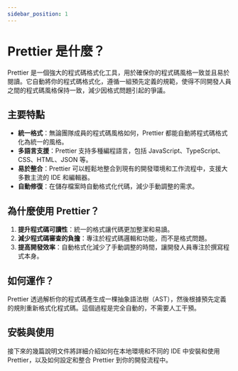 ```yaml
---
sidebar_position: 1
---
```


# Prettier 是什麼？

Prettier 是一個強大的程式碼格式化工具，用於確保你的程式碼風格一致並且易於閱讀。它自動將你的程式碼格式化，遵循一組預先定義的規範，使得不同開發人員之間的程式碼風格保持一致，減少因格式問題引起的爭議。

## 主要特點

- **統一格式**：無論團隊成員的程式碼風格如何，Prettier 都能自動將程式碼格式化為統一的風格。
- **多語言支援**：Prettier 支持多種編程語言，包括 JavaScript、TypeScript、CSS、HTML、JSON 等。
- **易於整合**：Prettier 可以輕鬆地整合到現有的開發環境和工作流程中，支援大多數主流的 IDE 和編輯器。
- **自動修復**：在儲存檔案時自動格式化代碼，減少手動調整的需求。

## 為什麼使用 Prettier？

1. **提升程式碼可讀性**：統一的格式讓代碼更加整潔和易讀。
2. **減少程式碼審查的負擔**：專注於程式碼邏輯和功能，而不是格式問題。
3. **提高開發效率**：自動格式化減少了手動調整的時間，讓開發人員專注於撰寫程式本身。

## 如何運作？

Prettier 透過解析你的程式碼產生成一棵抽象語法樹（AST），然後根據預先定義的規則重新格式化程式碼。這個過程是完全自動的，不需要人工干預。

## 安裝與使用

接下來的幾篇說明文件將詳細介紹如何在本地環境和不同的 IDE 中安裝和使用 Prettier，以及如何設定和整合 Prettier 到你的開發流程中。
